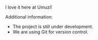 I love it here at Umuzi!


Additional information:
- The project is still under development.
- We are using Git for version control.
